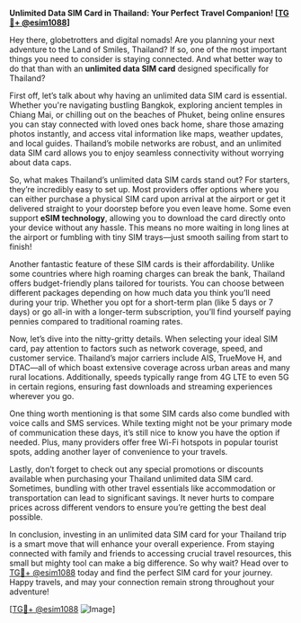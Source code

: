 **Unlimited Data SIM Card in Thailand: Your Perfect Travel Companion! [[TG💪+ @esim1088](https://t.me/s/esim1088)]**

Hey there, globetrotters and digital nomads! Are you planning your next adventure to the Land of Smiles, Thailand? If so, one of the most important things you need to consider is staying connected. And what better way to do that than with an **unlimited data SIM card** designed specifically for Thailand?

First off, let’s talk about why having an unlimited data SIM card is essential. Whether you're navigating bustling Bangkok, exploring ancient temples in Chiang Mai, or chilling out on the beaches of Phuket, being online ensures you can stay connected with loved ones back home, share those amazing photos instantly, and access vital information like maps, weather updates, and local guides. Thailand’s mobile networks are robust, and an unlimited data SIM card allows you to enjoy seamless connectivity without worrying about data caps.

So, what makes Thailand’s unlimited data SIM cards stand out? For starters, they’re incredibly easy to set up. Most providers offer options where you can either purchase a physical SIM card upon arrival at the airport or get it delivered straight to your doorstep before you even leave home. Some even support **eSIM technology**, allowing you to download the card directly onto your device without any hassle. This means no more waiting in long lines at the airport or fumbling with tiny SIM trays—just smooth sailing from start to finish!

Another fantastic feature of these SIM cards is their affordability. Unlike some countries where high roaming charges can break the bank, Thailand offers budget-friendly plans tailored for tourists. You can choose between different packages depending on how much data you think you’ll need during your trip. Whether you opt for a short-term plan (like 5 days or 7 days) or go all-in with a longer-term subscription, you’ll find yourself paying pennies compared to traditional roaming rates.

Now, let’s dive into the nitty-gritty details. When selecting your ideal SIM card, pay attention to factors such as network coverage, speed, and customer service. Thailand’s major carriers include AIS, TrueMove H, and DTAC—all of which boast extensive coverage across urban areas and many rural locations. Additionally, speeds typically range from 4G LTE to even 5G in certain regions, ensuring fast downloads and streaming experiences wherever you go.

One thing worth mentioning is that some SIM cards also come bundled with voice calls and SMS services. While texting might not be your primary mode of communication these days, it’s still nice to know you have the option if needed. Plus, many providers offer free Wi-Fi hotspots in popular tourist spots, adding another layer of convenience to your travels.

Lastly, don’t forget to check out any special promotions or discounts available when purchasing your Thailand unlimited data SIM card. Sometimes, bundling with other travel essentials like accommodation or transportation can lead to significant savings. It never hurts to compare prices across different vendors to ensure you’re getting the best deal possible.

In conclusion, investing in an unlimited data SIM card for your Thailand trip is a smart move that will enhance your overall experience. From staying connected with family and friends to accessing crucial travel resources, this small but mighty tool can make a big difference. So why wait? Head over to [TG💪+ @esim1088](https://t.me/s/esim1088) today and find the perfect SIM card for your journey. Happy travels, and may your connection remain strong throughout your adventure!

[[TG💪+ @esim1088](https://t.me/s/esim1088) ![Image](https://i.postimg.cc/Y0z9fWf4/image.png)]